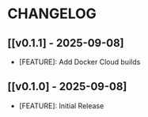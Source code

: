# CHANGELOG

## [[v0.1.1] - 2025-09-08]
* [FEATURE]: Add Docker Cloud builds

## [[v0.1.0] - 2025-09-08]
* [FEATURE]: Initial Release